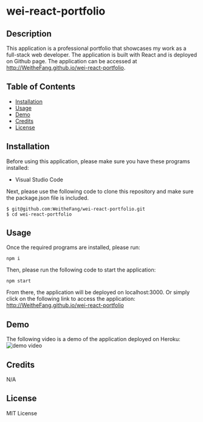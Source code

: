 # wei-react-portfolio

## Description

This application is a professional portfolio that showcases my work as a full-stack web developer. The application is built with React and is deployed on Github page. The application can be accessed at http://WeitheFang.github.io/wei-react-portfolio.

## Table of Contents

- [Installation](#installation)
- [Usage](#usage)
- [Demo](#demo)
- [Credits](#credits)
- [License](#license)

## Installation

Before using this application, please make sure you have these programs installed:

- Visual Studio Code

Next, please use the following code to clone this repository and make sure the package.json file is included.

```
$ git@github.com:WeitheFang/wei-react-portfolio.git
$ cd wei-react-portfolio
```

## Usage

Once the required programs are installed, please run:

```
npm i
```

Then, please run the following code to start the application:

```
npm start
```

From there, the application will be deployed on localhost:3000.
Or simply click on the following link to access the application: http://WeitheFang.github.io/wei-react-portfolio

## Demo

The following video is a demo of the application deployed on Heroku:
<img src="./src/assets/images/demo.gif" alt="demo video">

## Credits

N/A

## License

MIT License
